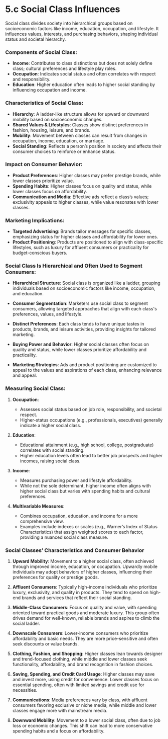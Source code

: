 # 5.c Social Class Influences

Social class divides society into hierarchical groups based on socioeconomic factors like income, education, occupation, and lifestyle. It influences values, interests, and purchasing behaviors, shaping individual status and societal hierarchy.

### Components of Social Class:
- **Income**: Contributes to class distinctions but does not solely define class; cultural preferences and lifestyle play roles.
- **Occupation**: Indicates social status and often correlates with respect and responsibility.
- **Education**: Higher education often leads to higher social standing by influencing occupation and income.

### Characteristics of Social Class:
- **Hierarchy**: A ladder-like structure allows for upward or downward mobility based on socioeconomic changes.
- **Shared Values & Lifestyles**: Classes show distinct preferences in fashion, housing, leisure, and brands.
- **Mobility**: Movement between classes can result from changes in occupation, income, education, or marriage.
- **Social Standing**: Reflects a person’s position in society and affects their consumer choices to reinforce or enhance status.

### Impact on Consumer Behavior:
- **Product Preferences**: Higher classes may prefer prestige brands, while lower classes prioritize value.
- **Spending Habits**: Higher classes focus on quality and status, while lower classes focus on affordability.
- **Communication and Media**: Effective ads reflect a class’s values; exclusivity appeals to higher classes, while value resonates with lower classes.

### Marketing Implications:
- **Targeted Advertising**: Brands tailor messages for specific classes, emphasizing status for higher classes and affordability for lower ones.
- **Product Positioning**: Products are positioned to align with class-specific lifestyles, such as luxury for affluent consumers or practicality for budget-conscious buyers.

### Social Class Is Hierarchical and Often Used to Segment Consumers:
- **Hierarchical Structure**: Social class is organized like a ladder, grouping individuals based on socioeconomic factors like income, occupation, and education.

- **Consumer Segmentation**: Marketers use social class to segment consumers, allowing targeted approaches that align with each class's preferences, values, and lifestyle.

- **Distinct Preferences**: Each class tends to have unique tastes in products, brands, and leisure activities, providing insights for tailored marketing.

- **Buying Power and Behavior**: Higher social classes often focus on quality and status, while lower classes prioritize affordability and practicality.

- **Marketing Strategies**: Ads and product positioning are customized to appeal to the values and aspirations of each class, enhancing relevance and appeal.


### Measuring Social Class:

1. **Occupation**:
   - Assesses social status based on job role, responsibility, and societal respect.
   - Higher-status occupations (e.g., professionals, executives) generally indicate a higher social class.

2. **Education**:
   - Educational attainment (e.g., high school, college, postgraduate) correlates with social standing.
   - Higher education levels often lead to better job prospects and higher incomes, raising social class.

3. **Income**:
   - Measures purchasing power and lifestyle affordability.
   - While not the sole determinant, higher income often aligns with higher social class but varies with spending habits and cultural preferences.

4. **Multivariable Measures**:
   - Combines occupation, education, and income for a more comprehensive view.
   - Examples include indexes or scales (e.g., Warner’s Index of Status Characteristics) that assign weighted scores to each factor, providing a nuanced social class measure. 

### Social Classes’ Characteristics and Consumer Behavior

1. **Upward Mobility**: Movement to a higher social class, often achieved through improved income, education, or occupation. Upwardly mobile individuals may adopt behaviors of higher classes, influencing their preferences for quality or prestige goods.

2. **Affluent Consumers**: Typically high-income individuals who prioritize luxury, exclusivity, and quality in products. They tend to spend on high-end brands and services that reflect their social standing.

3. **Middle-Class Consumers**: Focus on quality and value, with spending oriented toward practical goods and moderate luxury. This group often drives demand for well-known, reliable brands and aspires to climb the social ladder.

4. **Downscale Consumers**: Lower-income consumers who prioritize affordability and basic needs. They are more price-sensitive and often seek discounts or value brands.

5. **Clothing, Fashion, and Shopping**: Higher classes lean towards designer and trend-focused clothing, while middle and lower classes seek functionality, affordability, and brand recognition in fashion choices.

6. **Saving, Spending, and Credit Card Usage**: Higher classes may save and invest more, using credit for convenience. Lower classes focus on essential spending, often with limited savings and credit use for necessities.

7. **Communications**: Media preferences vary by class, with affluent consumers favoring exclusive or niche media, while middle and lower classes engage more with mainstream media.

8. **Downward Mobility**: Movement to a lower social class, often due to job loss or economic changes. This shift can lead to more conservative spending habits and a focus on affordability. 

